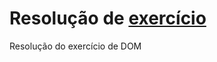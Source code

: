 # Resolução de [exercício](https://github.com/stebsnusch/basecamp-javascript/tree/main/DOM)

Resolução do exercício de DOM

